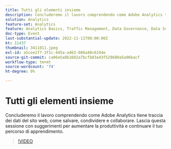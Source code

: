 ```yaml
---
title: Tutti gli elementi insieme
description: Concluderemo il lavoro comprendendo come Adobe Analytics tiene traccia dei dati del sito web, come salvare, condividere e collaborare. Lascia questa sessione con suggerimenti per aumentare la produttività e continuare il tuo percorso di apprendimento.
solution: Analytics
feature-set: Analytics
feature: Analytics Basics, Traffic Management, Data Governance, Data Sources, Data Configuration and Collection
doc-type: Event
last-substantial-update: 2022-11-11T00:00:00Z
kt: 11437
thumbnail: 3411011.jpeg
exl-id: a5cee1f7-3f1c-445a-a463-086a40c6194e
source-git-commit: ca06e5a8b1602a7bcfb83a43f529680a5a96bacf
workflow-type: tm+mt
source-wordcount: '74'
ht-degree: 0%

---
```


# Tutti gli elementi insieme

Concluderemo il lavoro comprendendo come Adobe Analytics tiene traccia dei dati del sito web, come salvare, condividere e collaborare. Lascia questa sessione con suggerimenti per aumentare la produttività e continuare il tuo percorso di apprendimento.

>[!VIDEO](https://video.tv.adobe.com/v/3411011/?quality=12&learn=on)
